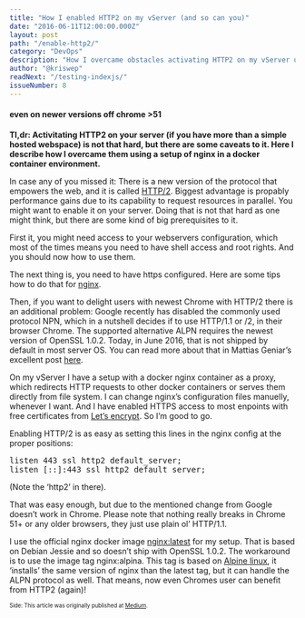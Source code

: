 ```yaml
---
title: "How I enabled HTTP2 on my vServer (and so can you)"
date: "2016-06-11T12:00:00.000Z"
layout: post
path: "/enable-http2/"
category: "DevOps"
description: "How I overcame obstacles activating HTTP2 on my vServer using a setup of nginx in a docker container environment"
author: "@kriswep"
readNext: "/testing-indexjs/"
issueNumber: 8
---
```


#### even on newer versions off chrome >51

**Tl,dr: Activitating HTTP2 on your server (if you have more than a simple hosted webspace) is not that hard, but there are some caveats to it. Here I describe how I overcame them using a setup of nginx in a docker container environment.**

In case any of you missed it: There is a new version of the protocol that empowers the web, and it is called [HTTP/2](https://en.wikipedia.org/wiki/HTTP/2). Biggest advantage is propably performance gains due to its capability to request resources in parallel. You might want to enable it on your server. Doing that is not that hard as one might think, but there are some kind of big prerequisites to it.

First it, you might need access to your webservers configuration, which most of the times means you need to have shell access and root rights. And you should now how to use them.

The next thing is, you need to have https configured. Here are some tips how to do that for [nginx](http://nginx.org/en/docs/http/configuring_https_servers.html).

Then, if you want to delight users with newest Chrome with HTTP/2 there is an additional problem: Google recently has disabled the commonly used protocol NPN, which in a nutshell decides if to use HTTP/1.1 or /2, in their browser Chrome. The supported alternative ALPN requires the newest version of OpenSSL 1.0.2\. Today, in June 2016, that is not shipped by default in most server OS. You can read more about that in Mattias Geniar’s excellent post [here](https://ma.ttias.be/day-google-chrome-disables-http2-nearly-everyone-may-31st-2016/).

On my vServer I have a setup with a docker nginx container as a proxy, which redirects HTTP requests to other docker containers or serves them directly from file system. I can change nginx’s configuration files manuelly, whenever I want. And I have enabled HTTPS access to most enpoints with free certificates from [Let’s encrypt](https://letsencrypt.org/). So I’m good to go.

Enabling HTTP/2 is as easy as setting this lines in the nginx config at the proper positions:

<pre name="25df" id="25df" class="graf graf--pre graf-after--p">listen 443 ssl http2 default_server;
listen [::]:443 ssl http2 default_server;</pre>

(Note the ‘http2’ in there).

That was easy enough, but due to the mentioned change from Google doesn’t work in Chrome. Please note that nothing really breaks in Chrome 51+ or any older browsers, they just use plain ol’ HTTP/1.1.

I use the official nginx docker image [nginx:latest](https://hub.docker.com/_/nginx/) for my setup. That is based on Debian Jessie and so doesn’t ship with OpenSSL 1.0.2\. The workaround is to use the image tag nginx:alpina. This tag is based on [Alpine linux](http://alpinelinux.org/), it ‘installs’ the same version of nginx than the latest tag, but it can handle the ALPN protocol as well. That means, now even Chromes user can benefit from HTTP2 (again)!

<sub><sup>Side: This article was originally published at [Medium](https://medium.com/@kriswep/how-i-enabled-http2-on-my-vserver-and-so-can-you-ce91bdc5a959).</sup></sub>